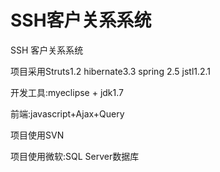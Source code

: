 # SSH客户关系系统

SSH 客户关系系统

项目采用Struts1.2 hibernate3.3 spring 2.5 jstl1.2.1

开发工具:myeclipse + jdk1.7

前端:javascript+Ajax+Query

项目使用SVN

项目使用微软:SQL Server数据库
